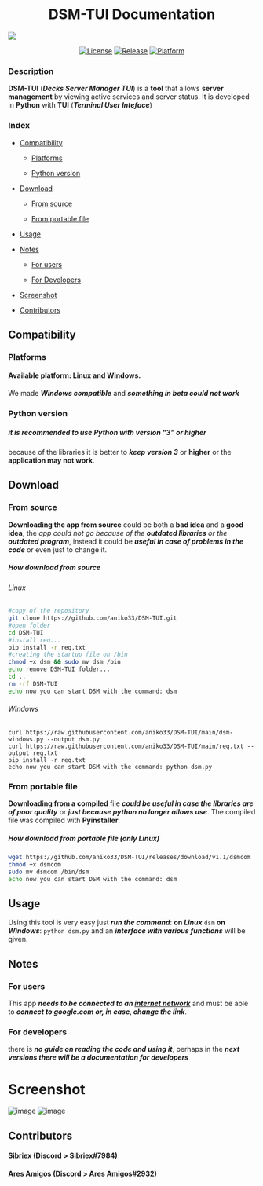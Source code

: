 <h1 align="center">DSM-TUI Documentation</h1>
<img src="https://user-images.githubusercontent.com/76649588/173510635-e12cfbea-890f-4862-a9c3-2065d11edff6.png">
<div align="center">

[![License](https://img.shields.io/badge/License-GPL-blue)](#)
[![Release](https://img.shields.io/badge/Release-v1.1-red)](https://github.com/aniko33/DSM-TUI/releases)
[![Platform](https://img.shields.io/badge/Platforms-Linux_and_Windows(beta)-orange)](#)

</div>

### Description

**DSM-TUI** (***Decks Server Manager TUI***) is a **tool** that allows **server 
management** by viewing active services and server status. It is developed
in **Python** with **TUI** (***Terminal User Inteface***)

### Index

- [Compatibility](https://github.com/aniko33/DSM-TUI/blob/main/README.md#compatibility)
  
  - [Platforms](https://github.com/aniko33/DSM-TUI/blob/main/README.md#platforms)
  
  - [Python version](https://github.com/aniko33/DSM-TUI/blob/main/README.md#python-version)

- [Download](https://github.com/aniko33/DSM-TUI/blob/main/README.md#download)
  
  - [From source](https://github.com/aniko33/DSM-TUI/blob/main/README.md#from-source)
  
  - [From portable file](https://github.com/aniko33/DSM-TUI/blob/main/README.md#from-portable-file)

- [Usage](https://github.com/aniko33/DSM-TUI/blob/main/README.md#usage)

- [Notes](https://github.com/aniko33/DSM-TUI/blob/main/README.md#notes)
  
  - [For users](https://github.com/aniko33/DSM-TUI/blob/main/README.md#for-users)
  
  - [For Developers](https://github.com/aniko33/DSM-TUI/blob/main/README.md#for-developers)

- [Screenshot](https://github.com/aniko33/DSM-TUI/blob/main/README.md#screenshot)

- [Contributors](https://github.com/aniko33/DSM-TUI/blob/main/README.md#Contributors)

## Compatibility

### Platforms

#### Available platform: Linux and Windows.

We made ***Windows compatible*** and ***something in beta could not work***

### Python version

##### it is recommended to use Python with version "*3*" or higher

because of the libraries it is better to ***keep version 3*** or **higher** or the **application may not work**.

## Download

### From source

**Downloading the app from source** could be both a **bad idea** and a **good idea**, the *app could not go because of the **outdated libraries** or the **outdated program***, instead it could be ***useful in case of problems in the code*** or even just to change it.

##### How download from source

###### Linux

```bash
#copy of the repository
git clone https://github.com/aniko33/DSM-TUI.git
#open folder
cd DSM-TUI
#install req...
pip install -r req.txt
#creating the startup file on /bin
chmod +x dsm && sudo mv dsm /bin
echo remove DSM-TUI folder...
cd ..
rm -rf DSM-TUI
echo now you can start DSM with the command: dsm
```

###### Windows

```batch
curl https://raw.githubusercontent.com/aniko33/DSM-TUI/main/dsm-windows.py --output dsm.py
curl https://raw.githubusercontent.com/aniko33/DSM-TUI/main/req.txt --output req.txt
pip install -r req.txt
echo now you can start DSM with the command: python dsm.py 
```

### From portable file

**Downloading from a compiled** file ***could be useful in case the libraries are of poor quality*** or ***just because python no longer allows use***.
The compiled file was compiled with **Pyinstaller**.

##### How download from portable file (only Linux)
```bash
wget https://github.com/aniko33/DSM-TUI/releases/download/v1.1/dsmcom
chmod +x dsmcom
sudo mv dsmcom /bin/dsm
echo now you can start DSM with the command: dsm
```

## Usage

Using this tool is very easy just ***run the command***: **on *Linux*** `dsm` **on *Windows***: `python dsm.py`
and an ***interface with various functions*** will be given.

## Notes

### For users

This app ***needs to be connected to an <u>internet network</u>*** and must be able to ***connect to google.com or, in case, change the link***.

### For developers

there is ***no guide on reading the code and using it***, perhaps in the ***next versions there will be a documentation for developers***

# Screenshot

![image](https://user-images.githubusercontent.com/76649588/173388846-7d874fad-008e-4005-abb3-379deccce3c9.png)
![image](https://user-images.githubusercontent.com/76649588/173388920-46ef8cde-72d1-4fa7-bc89-9a6249d458fc.png)

## Contributors

<!--<a href="https://github.com/aniko33/DMS-TUI/graphs/contributors">
  <img src="https://contributors-img.web.app/image?repo=aniko33/DMS-TUI" />
</a> -->

#### Sibriex (Discord > Sibriex#7984)
#### Ares Amigos (Discord > Ares Amigos#2932)

